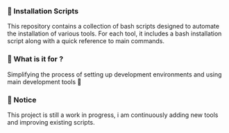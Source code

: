 ### :pushpin: Installation Scripts

This repository contains a collection of bash scripts designed to automate the installation of various tools. For each tool, it includes a bash installation script along with a quick reference to main commands.

### :pushpin: What is it for ?

Simplifying the process of setting up development environments and using main development tools :star2:

### :high_brightness: Notice 

This project is still a work in progress, i am continuously adding new tools and improving existing scripts.
